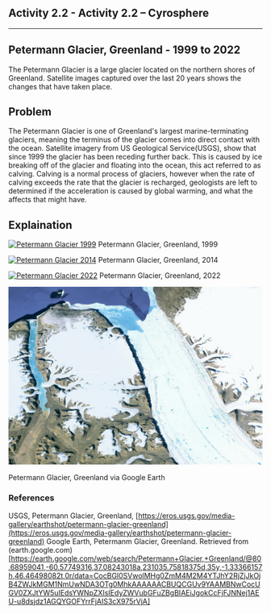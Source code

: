 ## Activity 2.2 - Activity 2.2 – Cyrosphere

---

## Petermann Glacier, Greenland - 1999 to 2022

The Petermann Glacier is a large glacier located on the northern shores of Greenland. 
Satellite images captured over the last 20 years shows the changes that have taken place.

## Problem

The Petermann Glacier is one of Greenland's largest marine-terminating glaciers, meaning the terminus of the glacier comes into
direct contact with the ocean. 
Satellite imagery from US Geological Service(USGS), show that since 1999 the glacier has been receding further back.
This is caused by ice breaking off of the glacier and floating into the ocean, this act referred to as calving.
Calving is a normal process of glaciers, however when the rate of calving exceeds the rate that the glacier is recharged, 
geologists are left to determined if the acceleration is caused by global warming, and what the affects that might have.


## Explaination

[![Petermann Glacier 1999](https://eros.usgs.gov/sites/eros.usgs.gov/files/2022-08/19990709_PetermannIntro.png)](https://eros.usgs.gov/sites/eros.usgs.gov/files/2022-08/19990709_PetermannIntro.png)
Petermann Glacier, Greenland, 1999

[![Petermann Glacier 2014](https://eros.usgs.gov/sites/eros.usgs.gov/files/2022-08/20140731_PetermannIntro.png)](https://eros.usgs.gov/sites/eros.usgs.gov/files/2022-08/20140731_PetermannIntro.png)
Petermann Glacier, Greenland, 2014

[![Petermann Glacier 2022](https://eros.usgs.gov/sites/eros.usgs.gov/files/2022-08/20220801_PetermannIntro.png)](https://eros.usgs.gov/sites/eros.usgs.gov/files/2022-08/20220801_PetermannIntro.png)
Petermann Glacier, Greenland, 2022

[![Petermann Glacier 1999](../_images/petermann-glacier-google-earth.png)]((../_images/petermann-glacier-google-earth.png))

Petermann Glacier, Greenland via Google Earth

### References
USGS, Petermann Glacier, Greenland, [https://eros.usgs.gov/media-gallery/earthshot/petermann-glacier-greenland](https://eros.usgs.gov/media-gallery/earthshot/petermann-glacier-greenland)
Google Earth, Petermanm Glacier, Greenland. Retrieved from (earth.google.com)[https://earth.google.com/web/search/Petermann+Glacier,+Greenland/@80.68959041,-60.57749316,37.08243018a,231035.75818375d,35y,-1.33366157h,46.46498082t,0r/data=CocBGl0SVwolMHg0ZmM4M2M4YTJhY2RjZjJkOjB4ZWJkMGM1NmUwNDA3OTg0MhkAAAAAACBUQCGUv9YAAMBNwCocUGV0ZXJtYW5uIEdsYWNpZXIsIEdyZWVubGFuZBgBIAEiJgokCcFjFJNNej1AEU-u8dsjdz1AGQYGOFYrrFjAIS3cX975rVjA]
